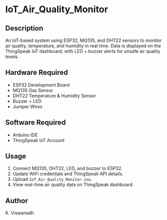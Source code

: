# IoT_Air_Quality_Monitor

## Description
An IoT-based system using ESP32, MQ135, and DHT22 sensors to monitor air quality, temperature, and humidity in real time. Data is displayed on the ThingSpeak IoT dashboard, with LED + buzzer alerts for unsafe air quality levels.

## Hardware Required
- ESP32 Development Board
- MQ135 Gas Sensor
- DHT22 Temperature & Humidity Sensor
- Buzzer + LED
- Jumper Wires

## Software Required
- Arduino IDE
- ThingSpeak IoT Account

## Usage
1. Connect MQ135, DHT22, LED, and buzzer to ESP32.
2. Update WiFi credentials and ThingSpeak API details.
3. Upload `IoT_Air_Quality_Monitor.ino`.
4. View real-time air quality data on ThingSpeak dashboard.

## Author
K. Viswanadh
